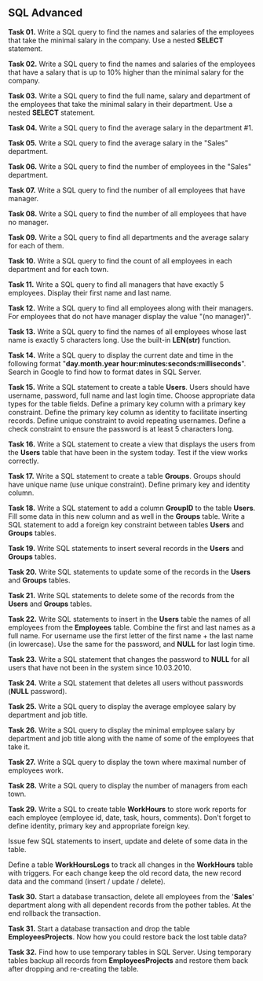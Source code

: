 ## SQL Advanced

**Task 01.** Write a SQL query to find the names and salaries of the employees that take the minimal salary in the company. Use a nested **SELECT** statement.

**Task 02.** Write a SQL query to find the names and salaries of the employees that have a salary that is up to 10% higher than the minimal salary for the company.

**Task 03.** Write a SQL query to find the full name, salary and department of the employees that take the minimal salary in their department. Use a nested **SELECT** statement.

**Task 04.** Write a SQL query to find the average salary in the department #1.

**Task 05.** Write a SQL query to find the average salary  in the "Sales" department.

**Task 06.** Write a SQL query to find the number of employees in the "Sales" department.

**Task 07.** Write a SQL query to find the number of all employees that have manager.

**Task 08.** Write a SQL query to find the number of all employees that have no manager.

**Task 09.** Write a SQL query to find all departments and the average salary for each of them.

**Task 10.** Write a SQL query to find the count of all employees in each department and for each town.

**Task 11.** Write a SQL query to find all managers that have exactly 5 employees. Display their first name and last name.

**Task 12.** Write a SQL query to find all employees along with their managers. For employees that do not have manager display the value "(no manager)".

**Task 13.** Write a SQL query to find the names of all employees whose last name is exactly 5 characters long. Use the built-in **LEN(str)** function.

**Task 14.** Write a SQL query to display the current date and time in the following format "**day.month.year hour:minutes:seconds:milliseconds**". Search in  Google to find how to format dates in SQL Server.

**Task 15.** Write a SQL statement to create a table **Users**. Users should have username, password, full name and last login time. Choose appropriate data types for the table fields. Define a primary key column with a primary key constraint. Define the primary key column as identity to facilitate inserting records. Define unique constraint to avoid repeating usernames. Define a check constraint to ensure the password is at least 5 characters long.

**Task 16.** Write a SQL statement to create a view that displays the users from the **Users** table that have been in the system today. Test if the view works correctly.

**Task 17.** Write a SQL statement to create a table **Groups**. Groups should have unique name (use unique constraint). Define primary key and identity column.

**Task 18.** Write a SQL statement to add a column **GroupID** to the table **Users**. Fill some data in this new column and as well in the **Groups** table. Write a SQL statement to add a foreign key constraint between tables **Users** and **Groups** tables.

**Task 19.** Write SQL statements to insert several records in the **Users** and **Groups** tables.

**Task 20.** Write SQL statements to update some of the records in the **Users** and **Groups** tables.

**Task 21.** Write SQL statements to delete some of the records from the **Users** and **Groups** tables.

**Task 22.** Write SQL statements to insert in the **Users** table the names of all employees from the **Employees** table. Combine the first and last names as a full name. For username use the first letter of the first name + the last name (in lowercase). Use the same for the password, and **NULL** for last login time.

**Task 23.** Write a SQL statement that changes the password to **NULL** for all users that have not been in the system since 10.03.2010.

**Task 24.** Write a SQL statement that deletes all users without passwords (**NULL** password).

**Task 25.** Write a SQL query to display the average employee salary by department and job title.

**Task 26.** Write a SQL query to display the minimal employee salary by department and job title along with the name of some of the employees that take it.

**Task 27.** Write a SQL query to display the town where maximal number of employees work.

**Task 28.** Write a SQL query to display the number of managers from each town.

**Task 29.** Write a SQL to create table **WorkHours** to store work reports for each employee (employee id, date, task, hours, comments). Don't forget to define  identity, primary key and appropriate foreign key. 

Issue few SQL statements to insert, update and delete of some data in the table.

Define a table **WorkHoursLogs** to track all changes in the **WorkHours** table with triggers. For each change keep the old record data, the new record data and the command (insert / update / delete).

**Task 30.** Start a database transaction, delete all employees from the '**Sales**' department along with all dependent records from the pother tables. At the end rollback the transaction.

**Task 31.** Start a database transaction and drop the table **EmployeesProjects**. Now how you could restore back the lost table data?

**Task 32.** Find how to use temporary tables in SQL Server. Using temporary tables backup all records from **EmployeesProjects** and restore them back after dropping and re-creating the table.